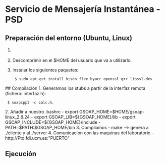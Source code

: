 # Servicio de Mensajería Instantánea - PSD

## Preparación del entorno (Ubuntu, Linux)
<ol>
  <li><p><Descargar la version 2.8.24 de gsoap</p></li>
  <li>Descomprimir en el $HOME del usuario que va a utilizarlo.</li>
  <li><p>Instalar los siguientes paquetes:</p>
      <pre><code> $ sudo apt-get install bison flex byacc openssl g++ libssl-dev </code></pre>
  </li>
</ol>
## Compilación
  1. Generamos los stubs a partir de la interfaz remota (fichero: interfaz.h):
    <pre><code> $ soapcpp2 -c calc.h. </code></pre>
  2. Añadir a nuestro .bashrc
    - export GSOAP_HOME=$HOME/gsoap-linux_2.8.24
    - export GSOAP_LIB=${GSOAP_HOME}/lib
    - export GSOAP_INCLUDE=${GSOAP_HOME}/include
    -  PATH=$PATH:$GSOAP_HOME/bin
  3. Compilamos
    - make --> genera a ./cliente y al ./server
  4. Comunicacion con las maquinas del laboratorio
    - http://Pto<num>.fdi.ucm.es:"PUERTO"
    
## Ejecución
